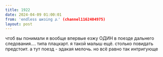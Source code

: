 ```yaml
---
title: 1922
date: 2024-04-09 01:00:01
from: 'endless шизing ⍼' (channel1162404975)
layout: post
---
```


чтоб вы понимали я вообще впервые езжу ОДИН в поезде дальнего следования.... типа плацкарт.
я такой малыш ещё. столько повидать предстоит. а тут поезд - эдакая мелочь. но всё равно так интригующе
